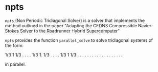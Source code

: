 # npts

`npts` (Non Periodic Tridiagonal Solver) is a solver that implements
the method outlined in the paper
"Adapting the CFDNS Compressible Navier-Stokes Solver to the Roadrunner
Hybrid Supercomputer"

 `npts` provides the function `parallel_solve` to solve tridiagonal systems
 of the form:

 1/3       1       1/3     .       .       .
   .       1/3     1.      1/3     .       .
   .       .       1/3     1       1/3     .
   .       .       .       .       .       .
   .       .       .       .       .       .
   .       .       .       .       .       .

in parallel.

